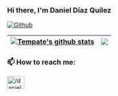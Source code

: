 ### Hi there, I'm Daniel Díaz Quílez 

[![Github](https://img.shields.io/github/followers/irenebm?label=Follow&style=social)](https://github.com/irenebm)

| <a href="https://github.com/anuraghazra/github-readme-stats"><img align="center" src="https://github-readme-stats.vercel.app/api?username=tempate&show_icons=true&include_all_commits=true&theme=buefy&hide_border=true" alt="Tempate's github stats" /></a> | <a href="https://github.com/anuraghazra/github-readme-stats"><img align="center" src="https://github-readme-stats.vercel.app/api/top-langs/?username=tempate&layout=compact&theme=buefy&hide_border=true" /></a> |
| ------------- | ------------- |

### 📫 How to reach me:
<p align="left">
<a href="https://www.linkedin.com/in/daniel-diaz-quilez" target="blank"><img align="center" src="https://raw.githubusercontent.com/rahuldkjain/github-profile-readme-generator/master/src/images/icons/Social/linked-in-alt.svg" alt="/daniel-diaz-quilez" height="30" width="40" /></a>
</p>
